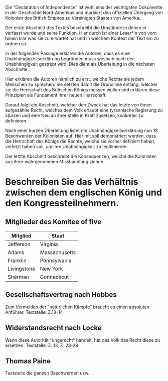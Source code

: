 Die "Declaration of Independence" ist wohl eins der wichtigsten Dokumente in der Geschichte Nord-Amerikas und markiert den offiziellen Übergang von Kolonien des British Empires zu Vereinigten Staaten von Amerika.

Der erste Abschnitt des Textes beschreibt die Umstände in denen er verfasst wurde und seine Funktion. Hier durch ist einer Leser\*in von vorn hinein klar was sie zu erwartet hat und in welchem Kontext der Text ein zu ordnen ist.

In der folgenden Passage erklären die Autoren, dass es eine Unabhängigkeitserklärung begründen muss weshalb nach der Unabhängigkeit gestrebt wird. Dies dient als Überleitung in die nächsten Abschnitte.

Hier erklären die Autoren nämlich zu erst, welche Rechte sie jedem Menschen zu sprechen. Sie setzten damit die Grundlinie entlang, welcher sie die Herrschaft des Britischen Königs messen wollen und erklären diese Prinzipien als Fundament ihrer neuen Herrschaft.

Darauf folgt ein Abschnitt, welcher den Zweck hat das letzte von ihnen aufgezählte Recht, welches dem Volk erlaubt eine tyrannische Regierung zu stürzen und eine Neu an ihrer stelle in Kraft zusetzen, konkreter zu definieren.

Nach einer kurzen Überleitung listet die Unabhängigkeitserklärung nun 18 Beschwerden der Kolonisten auf. Hier mit soll demonstriert werden, dass die Herrschaft des Königs die Rechte, welche sie vorher definiert haben, verletzt haben soll, um ihre Unabhängigkeit zu legitimieren.

Der letzte Abschnitt beschreibt die Konsequenzen, welche die Kolonisten aus ihrer wahrgenommen Misshandlung ziehen.
# Beschreiben Sie das Verhältnis zwischen dem englischen König und den Kongressteilnehmern.
## Mitglieder des Komitee of five
| Mitglied    | Staat         |
| ----------- | ------------- |
| Jefferson   | Virginia      |
| Adams       | Massachusetts |
| Franklin    | Pennsylvania  |
| Livingstone | New York      |
| Sherman     | Connecticut   |

## Gesellschaftsvertrag nach Hobbes
Zum Vermeiden der "natürlichen Kämpfe" braucht es einen absoluten Anführer.
Textstelle: Z.13-14
## Widerstandsrecht nach Locke
Wenn diese Autorität "ungerecht" handelt, hat das Volk das Recht diese zu ersetzen.
Textstelle: Z. 13, Z. 23-29
## Thomas Paine
Textstelle die ganzen Beschwerden usw.